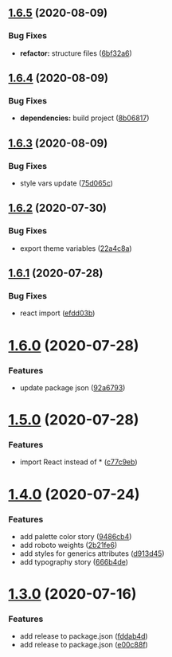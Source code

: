 ## [1.6.5](https://github.com/emunhoz/npm-react-module/compare/v1.6.4...v1.6.5) (2020-08-09)


### Bug Fixes

* **refactor:** structure files ([6bf32a6](https://github.com/emunhoz/npm-react-module/commit/6bf32a6e446ef4b649560d8b97699f8070486264))

## [1.6.4](https://github.com/emunhoz/npm-react-module/compare/v1.6.3...v1.6.4) (2020-08-09)


### Bug Fixes

* **dependencies:** build project ([8b06817](https://github.com/emunhoz/npm-react-module/commit/8b068175917550b2985a7f63f1545349f8b36d78))

## [1.6.3](https://github.com/emunhoz/npm-react-module/compare/v1.6.2...v1.6.3) (2020-08-09)


### Bug Fixes

* style vars update ([75d065c](https://github.com/emunhoz/npm-react-module/commit/75d065c944bea7980358e077c19548bd7a743c24))

## [1.6.2](https://github.com/emunhoz/npm-react-module/compare/v1.6.1...v1.6.2) (2020-07-30)


### Bug Fixes

* export theme variables ([22a4c8a](https://github.com/emunhoz/npm-react-module/commit/22a4c8afc3d94aa6245f918557d4e54272ee610b))

## [1.6.1](https://github.com/emunhoz/npm-react-module/compare/v1.6.0...v1.6.1) (2020-07-28)


### Bug Fixes

* react import ([efdd03b](https://github.com/emunhoz/npm-react-module/commit/efdd03bde8b4379bfef5d3f37957acf729f1a636))

# [1.6.0](https://github.com/emunhoz/npm-react-module/compare/v1.5.0...v1.6.0) (2020-07-28)


### Features

* update package json ([92a6793](https://github.com/emunhoz/npm-react-module/commit/92a67938dd33b0724e0bd0e6dcea357421042689))

# [1.5.0](https://github.com/emunhoz/npm-react-module/compare/v1.4.0...v1.5.0) (2020-07-28)


### Features

* import React instead of * ([c77c9eb](https://github.com/emunhoz/npm-react-module/commit/c77c9eb434b6c206ced659338375b0b779e47bb1))

# [1.4.0](https://github.com/emunhoz/npm-react-module/compare/v1.3.0...v1.4.0) (2020-07-24)


### Features

* add palette color story ([9486cb4](https://github.com/emunhoz/npm-react-module/commit/9486cb4a8dcf76f6870e12fb7b7b5ada1d03e2df))
* add roboto weights ([2b21fe6](https://github.com/emunhoz/npm-react-module/commit/2b21fe601ad850e362fadeac80df574cb3736648))
* add styles for generics attributes ([d913d45](https://github.com/emunhoz/npm-react-module/commit/d913d4568906d51ba69c6ec00619a1c74b71d342))
* add typography  story ([666b4de](https://github.com/emunhoz/npm-react-module/commit/666b4dee402ba5be04b636b6f3badf1d2f0a7be9))

# [1.3.0](https://github.com/emunhoz/npm-react-module/compare/v1.2.0...v1.3.0) (2020-07-16)


### Features

* add release to package.json ([fddab4d](https://github.com/emunhoz/npm-react-module/commit/fddab4d642390898f9ce8044635fbf99bb77b68b))
* add release to package.json ([e00c88f](https://github.com/emunhoz/npm-react-module/commit/e00c88f8caa74f83e1b4668c3dc5076e6eb69128))
